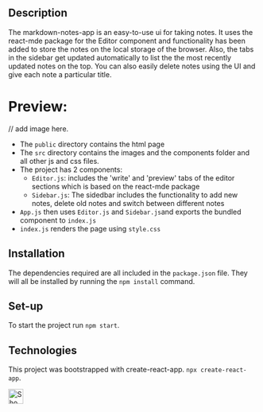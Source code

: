 ## Description

The markdown-notes-app is an easy-to-use ui for taking notes. It uses the react-mde package for the Editor component and functionality has been added to store the notes on the local storage of the browser. Also, the tabs in the sidebar get updated automatically to list the the most recently updated notes on the top. You can also easily delete notes using the UI and give each note a particular title.

# Preview:

// add image here.

- The `public` directory contains the html page
- The `src` directory contains the images and the components folder and all other js and css files.
- The project has 2 components:
  - `Editor.js`: includes the 'write' and 'preview' tabs of the editor sections which is based on the react-mde package
  - `Sidebar.js`: The sidedbar includes the functionality to add new notes, delete old notes and switch between different notes
- `App.js` then uses `Editor.js` and `Sidebar.js`and exports the bundled component to `index.js`
- `index.js` renders the page using `style.css`

## Installation

The dependencies required are all included in the `package.json` file. They will all be installed by running the `npm install` command.

## Set-up

To start the project run `npm start`.

## Technologies

This project was bootstrapped with create-react-app. `npx create-react-app`.

<picture>
  <source media="(prefers-color-scheme: dark)" srcset="https://cdn.icon-icons.com/icons2/2415/PNG/512/react_original_wordmark_logo_icon_146375.png">
  <source media="(prefers-color-scheme: light)" srcset="https://cdn.icon-icons.com/icons2/2415/PNG/512/react_original_wordmark_logo_icon_146375.png">
  <img width="30px" alt="Shows a logo of c-sharp" src="https://cdn.icon-icons.com/icons2/2415/PNG/512/react_original_wordmark_logo_icon_146375.png">
</picture>
